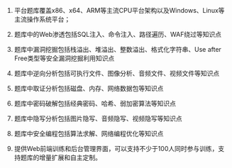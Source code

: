 1)  平台题库覆盖x86、x64、ARM等主流CPU平台架构以及Windows、Linux等主流操作系统平台；

2)  题库中的Web渗透包括SQL注入、命令注入、路径遍历、WAF绕过等知识点

3)  题库中漏洞挖掘包括栈溢出、堆溢出、整数溢出、格式化字符串、Use after Free类型等安全漏洞挖掘利用知识点

4)  题库中逆向分析包括可执行文件、图像分析、音频文件、视频文件等知识点

5)  题库中取证分析包括磁盘、内存、网络数据包等知识点

6)  题库中密码破解包括经典密码、哈希、弱加密算法等知识点

7)  题库中隐写分析包括图片隐写、音频隐写、视频隐写等知识点

8)  题库中安全编程包括算法求解、网络编程优化等知识点

9)  提供Web前端训练和后台管理界面，可以支持不少于100人同时参与训练，支持题库的增量扩展和自主定制。